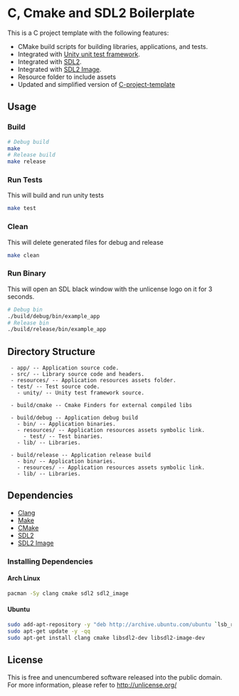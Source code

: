 # C, Cmake and SDL2 Boilerplate

This is a C project template with the following features:

 - CMake build scripts for building libraries, applications, and tests.
 - Integrated with [Unity unit test framework](https://github.com/ThrowTheSwitch/Unity).
 - Integrated with [SDL2](https://www.libsdl.org/).
 - Integrated with [SDL2 Image](https://www.libsdl.org/projects/SDL_image/).
 - Resource folder to include assets
 - Updated and simplified version of [C-project-template](https://github.com/peterdn/C-project-template)

## Usage

### Build
```bash
# Debug build
make 
# Release build
make release
```

### Run Tests
This will build and run unity tests
```bash
make test
```

### Clean
This will delete generated files for debug and release
```bash
make clean
```

### Run Binary
This will open an SDL black window with the unlicense logo on it for 3 seconds.
```bash
# Debug bin
./build/debug/bin/example_app
# Release bin
./build/release/bin/example_app
```

## Directory Structure
```
 - app/ -- Application source code.
 - src/ -- Library source code and headers.
 - resources/ -- Application resources assets folder.
 - test/ -- Test source code.
   - unity/ -- Unity test framework source.

 - build/cmake -- Cmake Finders for external compiled libs

 - build/debug -- Application debug build
   - bin/ -- Application binaries.
   - resources/ -- Application resources assets symbolic link.
     - test/ -- Test binaries.
   - lib/ -- Libraries.

 - build/release -- Application release build
   - bin/ -- Application binaries.
   - resources/ -- Application resources assets symbolic link.
   - lib/ -- Libraries.
```

## Dependencies
 - [Clang](https://clang.llvm.org/)
 - [Make](https://www.gnu.org/software/make/)
 - [CMake](https://cmake.org/)
 - [SDL2](https://www.libsdl.org/)
 - [SDL2 Image](https://www.libsdl.org/projects/SDL_image/)

### Installing Dependencies

#### Arch Linux
```bash
pacman -Sy clang cmake sdl2 sdl2_image
```

#### Ubuntu
```bash
sudo add-apt-repository -y "deb http://archive.ubuntu.com/ubuntu `lsb_release -sc` main universe restricted multiverse"
sudo apt-get update -y -qq
sudo apt-get install clang cmake libsdl2-dev libsdl2-image-dev
```

## License
This is free and unencumbered software released into the public domain.  
For more information, please refer to <http://unlicense.org/>
